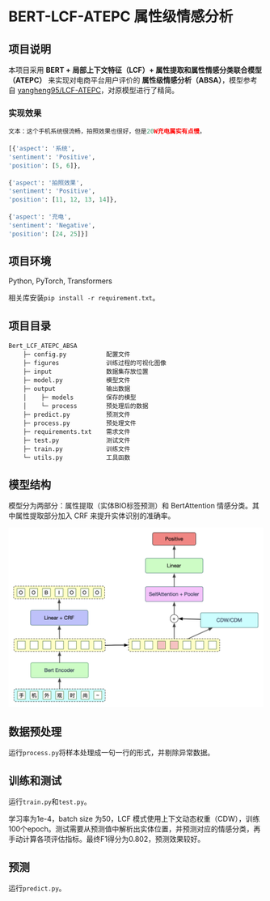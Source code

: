 # BERT-LCF-ATEPC 属性级情感分析 

## 项目说明

本项目采用 **BERT + 局部上下文特征（LCF）+ 属性提取和属性情感分类联合模型（ATEPC）** 来实现对电商平台用户评价的 **属性级情感分析（ABSA）**，模型参考自 [yangheng95/LCF-ATEPC](https://github.com/yangheng95/LCF-ATEPC)，对原模型进行了精简。

### 实现效果

```python
文本：这个手机系统很流畅，拍照效果也很好，但是20W充电属实有点慢。

[{'aspect': '系统', 
'sentiment': 'Positive', 
'position': [5, 6]}, 

{'aspect': '拍照效果', 
'sentiment': 'Positive', 
'position': [11, 12, 13, 14]}, 

{'aspect': '充电', 
'sentiment': 'Negative', 
'position': [24, 25]}]
```

## 项目环境

Python, PyTorch, Transformers

相关库安装`pip install -r requirement.txt`。

## 项目目录

```
Bert_LCF_ATEPC_ABSA
    ├─ config.py           配置文件
    ├─ figures             训练过程的可视化图像
    ├─ input               数据集存放位置
    ├─ model.py            模型文件
    ├─ output              输出数据
    │    ├─ models         保存的模型
    │    └─ process        预处理后的数据
    ├─ predict.py          预测文件
    ├─ process.py          预处理文件
    ├─ requirements.txt    需求文件
    ├─ test.py             测试文件 
    ├─ train.py            训练文件
    └─ utils.py            工具函数
```

## 模型结构

模型分为两部分：属性提取（实体BIO标签预测）和 BertAttention 情感分类。其中属性提取部分加入 CRF 来提升实体识别的准确率。

![](model_structure.png)

## 数据预处理

运行`process.py`将样本处理成一句一行的形式，并剔除异常数据。

## 训练和测试

运行`train.py`和`test.py`。

学习率为1e-4，batch size 为50，LCF 模式使用上下文动态权重（CDW），训练100个epoch。测试需要从预测值中解析出实体位置，并预测对应的情感分类，再手动计算各项评估指标。最终F1得分为0.802，预测效果较好。

## 预测

运行`predict.py`。
